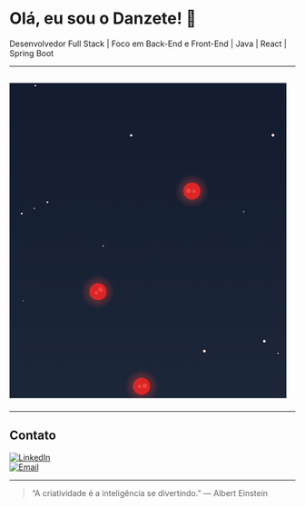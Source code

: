 # Olá, eu sou o Danzete! 👋

Desenvolvedor Full Stack | Foco em Back-End e Front-End | Java | React | Spring Boot

---

## ![Space Dodger Demo](./Jogo.gif)

---

## Contato

[![LinkedIn](https://img.shields.io/badge/-LinkedIn-0A66C2?style=flat&logo=linkedin&logoColor=white)](https://www.linkedin.com/in/danzete)  
[![Email](https://img.shields.io/badge/-Email-D14836?style=flat&logo=gmail&logoColor=white)](mailto:danieltayt-sohn@hotmail.com)

---

> “A criatividade é a inteligência se divertindo.” — Albert Einstein
